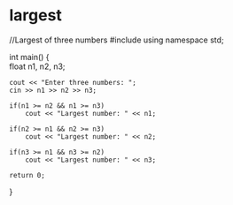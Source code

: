 # largest
//Largest of three numbers
#include <iostream>
using namespace std;

int main() {    
    float n1, n2, n3;

    cout << "Enter three numbers: ";
    cin >> n1 >> n2 >> n3;

    if(n1 >= n2 && n1 >= n3)
        cout << "Largest number: " << n1;

    if(n2 >= n1 && n2 >= n3)
        cout << "Largest number: " << n2;
    
    if(n3 >= n1 && n3 >= n2)
        cout << "Largest number: " << n3;
  
    return 0;
}
